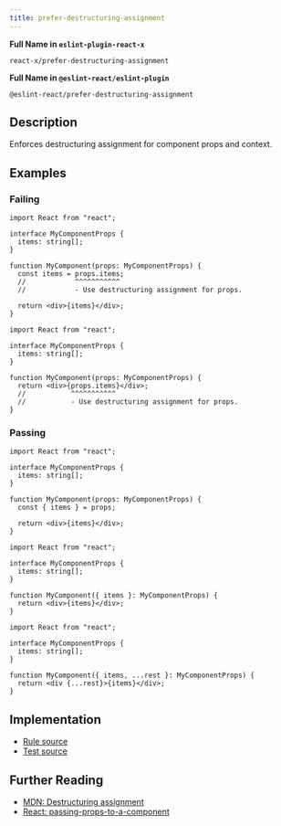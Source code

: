 ```yaml
---
title: prefer-destructuring-assignment
---
```


**Full Name in `eslint-plugin-react-x`**

```plain copy
react-x/prefer-destructuring-assignment
```

**Full Name in `@eslint-react/eslint-plugin`**

```plain copy
@eslint-react/prefer-destructuring-assignment
```

## Description

Enforces destructuring assignment for component props and context.

## Examples

### Failing

```tsx
import React from "react";

interface MyComponentProps {
  items: string[];
}

function MyComponent(props: MyComponentProps) {
  const items = props.items;
  //            ^^^^^^^^^^^
  //            - Use destructuring assignment for props.

  return <div>{items}</div>;
}
```

```tsx
import React from "react";

interface MyComponentProps {
  items: string[];
}

function MyComponent(props: MyComponentProps) {
  return <div>{props.items}</div>;
  //           ^^^^^^^^^^^
  //           - Use destructuring assignment for props.
}
```

### Passing

```tsx
import React from "react";

interface MyComponentProps {
  items: string[];
}

function MyComponent(props: MyComponentProps) {
  const { items } = props;

  return <div>{items}</div>;
}
```

```tsx
import React from "react";

interface MyComponentProps {
  items: string[];
}

function MyComponent({ items }: MyComponentProps) {
  return <div>{items}</div>;
}
```

```tsx
import React from "react";

interface MyComponentProps {
  items: string[];
}

function MyComponent({ items, ...rest }: MyComponentProps) {
  return <div {...rest}>{items}</div>;
}
```

## Implementation

- [Rule source](https://github.com/Rel1cx/eslint-react/tree/main/packages/plugins/eslint-plugin-react-x/src/rules/prefer-destructuring-assignment.ts)
- [Test source](https://github.com/Rel1cx/eslint-react/tree/main/packages/plugins/eslint-plugin-react-x/src/rules/prefer-destructuring-assignment.spec.ts)

## Further Reading

- [MDN: Destructuring assignment](https://developer.mozilla.org/en-US/docs/Web/JavaScript/Reference/Operators/Destructuring_assignment)
- [React: passing-props-to-a-component](https://react.dev/learn/passing-props-to-a-component#step-2-read-props-inside-the-child-component)
